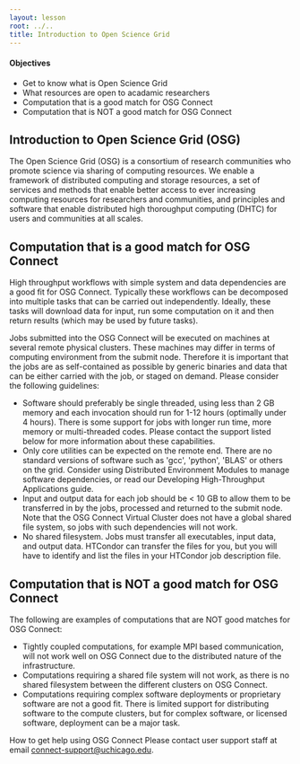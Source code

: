 ```yaml
---
layout: lesson
root: ../..
title: Introduction to Open Science Grid 
---
```

<div class="objectives" markdown="1">

#### Objectives
*   Get to know what is Open Science Grid
*   What resources are open to acadamic researchers
*   Computation that is a good match for OSG Connect
*   Computation that is NOT a good match for OSG Connect

</div>

## Introduction to Open Science Grid (OSG)  

The Open Science Grid (OSG) is a consortium of research communities who promote 
science via sharing of computing resources. We enable a framework of distributed 
computing and storage resources, a set of services and methods that enable better 
access to ever increasing computing resources for researchers and communities, 
and principles and software that enable distributed high thoroughput 
computing (DHTC) for users and communities at all scales.

## Computation that is a good match for OSG Connect 

High throughput workflows with simple system and data dependencies are a good 
fit for OSG Connect. Typically these workflows can be decomposed into multiple
tasks that can be carried out independently.  Ideally, these tasks will download 
data for input, run some computation on it and then return results (which may be 
used by future tasks).

Jobs submitted into the OSG Connect will be executed on machines at several 
remote physical clusters. These machines may differ in terms of computing 
environment from the submit node. Therefore it is important that the jobs are 
as self-contained as possible by generic binaries and data that can be either 
carried with the job, or staged on demand. Please consider the following 
guidelines:
<ul>
<li>   Software should preferably be single threaded, using less than 2 GB memory and 
    each invocation should run for 1-12 hours (optimally under 4 hours). There is 
    some support for jobs with longer run time, more memory or multi-threaded codes. 
    Please contact the support listed below for more information about these 
    capabilities.</li>
<li>   Only core utilities can be expected on the remote end. There are no standard 
    versions of software such as 'gcc', 'python', 'BLAS' or others on the grid. 
    Consider using Distributed Environment Modules to manage software dependencies, 
    or read our Developing High-Throughput Applications guide.</li>
<li>   Input and output data for each job should be < 10 GB to allow them to be 
    transferred in by the jobs, processed and returned to the submit node. Note 
    that the OSG Connect Virtual Cluster does not have a global shared file 
    system, so jobs with such dependencies will not work.</li>
<li>   No shared filesystem. Jobs must transfer all executables, input data, and 
    output data. HTCondor can transfer the files for you, but you will have to 
    identify and list the files in your HTCondor job description file. </li>
</ul>

## Computation that is NOT a good match for OSG Connect 

The following are examples of computations that are NOT good matches for 
OSG Connect:
*   Tightly coupled computations, for example MPI based communication, will 
    not work well on OSG Connect due to the distributed nature of the infrastructure.
*   Computations requiring a shared file system will not work, as there is 
    no shared filesystem between the different clusters on OSG Connect.
*   Computations requiring complex software deployments or proprietary software 
    are not a good fit.  There is limited support for distributing software to 
    the compute clusters, but for complex software, or licensed software, 
    deployment can be a major task.

How to get help using OSG Connect
Please contact user support staff at email connect-support@uchicago.edu. 

